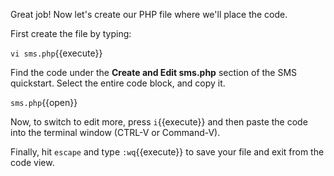 Great job!  Now let's create our PHP file where we'll place the code.

First create the file by typing:

`vi sms.php`{{execute}}

Find the code under the **Create and Edit sms.php** section of the SMS quickstart.  Select the entire code block, and copy it.

`sms.php`{{open}}

Now, to switch to edit more, press `i`{{execute}} and then paste the code into the terminal window (CTRL-V or Command-V).

Finally, hit `escape` and type `:wq`{{execute}} to save your file and exit from the code view.